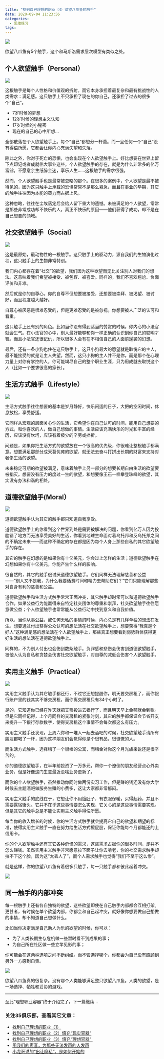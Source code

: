 ```yaml
---
title: "找到自己理想的职业（4）欲望八爪鱼的触手"
date: 2020-09-04 11:23:56
categories:
  - 思维练习
tags:
---
```


![](https://mmbiz.qpic.cn/mmbiz_png/jMjs8tVWrIQeXWBCyWfQkHHtKZZeNValdnmJQt7w0YBebtIldvzCoK98AIMI2SJ4lCXVhIL2N3iaFZelV35wYlA/0?wx_fmt=png)

欲望八爪鱼有5个触手，这个和马斯洛需求层次模型有类似之处。

## 个人欲望触手（Personal）

![](https://mmbiz.qpic.cn/mmbiz_png/jMjs8tVWrIQeXWBCyWfQkHHtKZZeNValXbHiaPwlhZjkNvWYvOgbhTojVjKsu4xtw6euLRILrtd7xsWjlkP22CA/0?wx_fmt=png)

这根触手是每个人性格和价值观的折射，而它本身承担着最复杂和最有挑战性的人类需求：满足感。这只触手上不只承担了现在的你自己，还承担了过去的很多个“自己”。
- 7岁时候的梦想
- 12岁时候的理想主义认知
- 17岁时候的小秘密
- 现在的自己的心中所想...

全部散落在个人欲望触手上。每个“自己”都想分一杯羹。而一旦任何一个“自己”没有得偿所愿，它都会让你内心充满失望和失落。

除此之外，你对于死亡的恐惧，也会出现在个人欲望触手上。好比想要在世界上留下点印记或者成就伟大事业这些。个人欲望触手的存在，就是为什么非常多的亿万富翁，不愿意余生纸醉金迷，享乐人生……这根触手的需求很强。

然而，个人欲望触手也是最常被忽略的那个。在很多的案例中，个人欲望是最不被待见的，因为这只触手上承载的恐惧常常不是那么紧急，而且在事业的早期，其它的触手往往因为本能的蛮力而占据上风。

这种忽略，往往在尘埃落定后会给人留下重大的遗憾。未被满足的个人欲望，常常是那些非常成功却不快乐的人，真正不快乐的原因——他们获得了成功，却不是在自己想要的领域。


## 社交欲望触手（Social）

![](https://mmbiz.qpic.cn/mmbiz_png/jMjs8tVWrIQeXWBCyWfQkHHtKZZeNVal5cJ0vXzllj37nwqCmJKhnz3JDIOaNxiaicMibgVeibtotFUmW2EMIEopgg/0?wx_fmt=png)

这是最原始，最动物性的一根触手。这只触手上的驱动力，源自我们的生物演化过程，这只触手上的生物非常特别。  

我们内心都存在着“社交”的欲望，我们因为这种欲望而无比关注别人对我们的想法。这意味着我们希望被接受、被包容、被喜爱。同样的，我们不喜欢尴尬、负面评价和非难。

然后就是你的自尊心。你的自尊不但想要被接受，还想要被崇拜、被渴望、被讨好，而且程度越大越好。

自尊心被厌恶是很难忍受的，但是更难忍受的是被忽视。你想要被人广泛的认可和看重。

这只触手上还有别的角色。比如当你没有得到适当的赞赏的时候，你内心的小法官就会生气。在小法官的心中，别人最好能够和你一样正确的认识到你自己的聪明才智。而且小法官还很记仇，所以很多人会有在不相信自己的人面前逆袭的幻想。

最后，还有一条小狗也住在这只触手上，这只小狗最大的愿望就是取悦它的主人，最不能接受的就是让主人失望。然而，这只小狗的主人并不是你，而是那个在心理力量上对你有掌控的人，你可能竭尽自己的整个职业生涯，只为用成就去取悦这个人（比如一个要求很高的家长）。


## 生活方式触手（Lifestyle）

![](https://mmbiz.qpic.cn/mmbiz_png/jMjs8tVWrIQeXWBCyWfQkHHtKZZeNValN3eZVkcquK4toeF1UknEt4Ac3bmu8kEnZf4DZ4lLiaBCFtdlGtnIpeQ/0?wx_fmt=png)

生活方式触手往往想要的基本是岁月静好，快乐闲适的日子，大把的空闲时间，休息放松，享受舒适。  

它同样从宏观的层面关心你的生活，它希望你在自己认可的时间，能用自己想要的方式，和你喜欢的人，做自己想做的事情。生活应该充满快乐的时光和丰富的经历，应该没有坎坷，应该有着极少的辛劳或挫折。

问题是，如果你把生活方式的欲望放在一个很高的优先级，你很难让整根触手都满意。想要满足那部分成天葛优瘫的欲望，就无法去奋斗打拼出长期的财富来支持对奢侈生活的欲望。

未来稳定可期的欲望被满足，意味着触手上另一部分的想要长期自由生活的欲望要被掐灭。想要没有压力的度过一生的欲望，和想要像王石一样攀登珠峰的欲望，其实没有办法和谐的相处。
  

## 道德欲望触手(Moral）

![](https://mmbiz.qpic.cn/mmbiz_png/jMjs8tVWrIQeXWBCyWfQkHHtKZZeNValZ7duD5FxwQXTv0NjQA8KGyPYJ2m4vfTByxia8kfT7GauTMYUuEPawfw/0?wx_fmt=png)

道德欲望触手认为其它的触手都只知道自我享受。

道德欲望触手上的你看到这个世界到处是需要被解决的问题，你看到亿万人因为投胎错了地方而无法享受美好的生活，你看到地球生命面对着乌托邦和反乌托邦之间的不确定未来——而这种不确定的存在都是因为每个人身上那些自私的其它欲望触手的存在。  

其它的触手在幻想的是如果你有十亿美元，你会过上怎样的生活；道德欲望触手在幻想如果你有十亿美元，你能产生什么样的影响。

很自然的，其它的触手很讨厌道德欲望触手。它们同样无法理解慈善和公益——“别人又不是我，为什么我要话费时间和精力去帮助它们？”它们只能理解那些对自身有利的慈善和公益。

道德欲望触手和生活方式触手常常正面冲突，其它触手却时常可以和道德欲望触手合作。如果公益行为能赢得来自特定社交团体的尊重和崇拜，社交欲望触手往往愿意做公益；个人欲望触手也常常能从公益行动中找到意义和自我价值。

所以，当你从事公益，或任何无私的事情的时候，内心总是有几样单独的想法在发生。想要通过付出获得公众认可的想法活在社交欲望触手上，想要获得“我真是个好人”这种满足感的想法活在个人欲望触手上，那些真正想要看到弱势群体获得更好生活的想法活在道德欲望触手上。

同样的，不为别人付出也会伤到数条触手。负罪感和悲伤会伤害到道德欲望触手，被他人认为自私和贪婪会伤害社交欲望触手，对自尊的减低会伤害个人欲望触手。


## 实用主义触手（Practical）

![](https://mmbiz.qpic.cn/mmbiz_png/jMjs8tVWrIQeXWBCyWfQkHHtKZZeNValDUcFEUEUYyR1zunG4au9n14TuibkK7tWEXY3YB0GianZVERfPpiaa0KNw/0?wx_fmt=png)

实用主义触手认为其它触手都还行，不过它还想提醒你，明天要交房租了，而你银行账户里的钱其实不够交房租，而你离交房租只有34个小时了。  

是的，它知道你已经在昨天就把支票投进去银行了，而且明天早上金额就会到账。但是它同样记得，上个月同样的交房租的紧张时刻，其它的触手都保证会节省开支来提升一下银行存款数字，使得交房租这个事情不会每次都这么有压力。

实用主义触手还发现，上周六你和一堆人一起去酒吧的时候，社交欲望触手请所有朋友都喝了一杯，因为这样朋友们会觉得你是个很有品，很慷慨的人。

而生活方式触手，选择租了一个很棒的公寓，而租金对你这个月光族来说还是很辛苦的。

你的道德欲望触手，在半年前投资了一万多元，帮你一个潦倒的朋友经营点心外卖业务，但是好像这门生意最近没啥业务更新了。

而你的个人欲望触手，虽然推动你同时做两份实习工作，但是赚的钱还没有你大学时候去主题酒吧做服务生赚的小费多，这让大家都非常郁闷。

实用主义触手的底线在于，它想让你不用饿肚子，有衣服保暖，买得起药，并且不需要露宿街头。它并不在乎这些事情要怎么实现，它关心的是这些事情需要实现。但是其它的触手总是不能让实用主义触手得偿所愿。

每当你的收入增长的时候，你的生活方式触手就会提高它自己的欲望和期望的标准，使得实用主义触手一直在努力给生活方式擦屁股，保证你能每个月都能还的上信用卡。

你的个人欲望触手还有其它各种奇怪的需求，这些需求占据你的很多时间，却并不怎么赚钱。虽然实用主义触手非常愿意拉下面子让你去啃老，你的社交需求触手却拉不下这个脸，因为这“太丢人了”，而个人需求触手也觉得“我们不至于这么惨”。

就是这样，你的欲望八爪鱼有着很多只触手，每一只触手都和彼此起着冲突。 

![](https://mmbiz.qpic.cn/mmbiz_png/jMjs8tVWrIQeXWBCyWfQkHHtKZZeNValQUc46UYdHXULVqWDxeaib8eT7jmNIibicf7RibbOnicCZDL6wNf5zX5tEGg/0?wx_fmt=png)


## 同一触手的内部冲突

每一根触手上还有各自独特的欲望，这些欲望即使在自己触手内部都会互相打架。更甚者，有时候在单个欲望内部，你都会和自己起冲突，就好像你想要做自己想做的事情，却不知道自己想做什么。

比如当你决定满足自己助人为乐的欲望的时候，你可以：
- 为了人类长期生存危机做一些暂时看不到成果的事；
- 为自己所在社区做一些立竿见影的事；

你可能会在这两种选项之间不断纠结。而不管选择哪个，你都会为自己没有照顾到另外一方感到自责。

![](https://mmbiz.qpic.cn/mmbiz_png/jMjs8tVWrIQeXWBCyWfQkHHtKZZeNValYbJezibaWBVsmvqz55K40V291WPpjpHESECQX4qDZyyecJZrPZZOT5w/0?wx_fmt=png)

欲望八爪鱼真的很复杂。没有哪个人类能够满足整只欲望八爪鱼。人类的欲望，是一场选择、牺牲和妥协的游戏。

---- 

至此“理想职业容器”终于介绍完了，下一篇继续…


### 关注35俱乐部，查看其它文章：
- [找到自己理想的职业（1）](https://mp.weixin.qq.com/s/tC1NR5NRRsWnTNNcMN_8KQ)
- [找到自己理想的职业（2）填充“现实容器”](https://mp.weixin.qq.com/s/AWVdYxXRqEIMvjUUuCuYwg) 
- [找到自己理想的职业（3）填充“理想容器” ](https://mp.weixin.qq.com/s/2HYBAwT31UvYowzAUhkj5g)
- [用我们的声音，为那些无法发声的人发声](https://mp.weixin.qq.com/s/PTnKkh-NW5FURPtmgRutcg)
- [小龙哥说的“出让隐私”，是如何开始的](https://mp.weixin.qq.com/s/FzlAtg7jue4ibgtuq9BDCg)